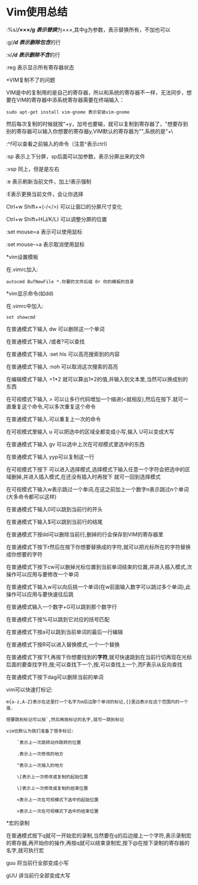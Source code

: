 # Vim使用总结
:%s/***/×××/g 表示替换***为×××,其中g为参数，表示替换所有，不加也可以

:g/***/d 表示删除包含***的行

:v/***/d 表示删除不含***的行

:reg 表示显示所有寄存器状态

*VIM复制不了的问题

VIM是中的复制用的是自己的寄存器，所以和系统的寄存器不一样，无法同步，想要在VIM的寄存器中添系统寄存器需要在终端输入：

	sudo apt-get install vim-gnome 表示安装vim-gnome

然后每次复制的时候就按"+y，加号也要输，就可以复制到寄存器了，"想要存到别的寄存器可以输入你想要的寄存器y,VIM默认的寄存器为"",系统的是"+\

:^f可以查看之前输入的命令（注意^表示ctrl）

:sp 表示上下分屏，sp后面可以加参数，表示分屏出来的文件

:vsp 同上，但是是左右

:e 表示刷新当前文件，加上!表示强制

:E表示更换当前文件，会让你选择

Ctrl+w Shift++(-/</>) 可以让窗口的分屏尺寸变化

Ctrl+w Shift+H(J/K/L) 可以调整分屏的位置

:set mouse=a 表示可以使用鼠标

:set mouse-=a 表示取消使用鼠标

*vim设置模板

在.vimrc加入:

	autocmd BufNewFile *.你要的文件后缀 0r 你的模板的目录

*vim显示命令(如dd)

在.vimrc中加入:

	set showcmd

在普通模式下输入 dw  可以删除这一个单词

在普通模式下输入 /或者?可以查找

在普通模式下输入 :set hls   可以高亮搜索到的内容

在普通模式下输入 :noh       可以取消这次搜索的高亮

在编辑模式下输入 <C-r>=1\*2  就可以算出1\*2的值,并输入到文本里,当然可以换成别的东西

在可视模式下输入 \>          可以让多行代码增加一个缩进(<就相反),然后在按下.就可一直重复这个命令,可以多次重复这个命令

在普通模式下输入.可以重复上一次的命令

在可视模式里输入 u 可以把选中的区域全都变成小写,输入 U可以变成大写

在普通模式下输入 gv 可以选中上次在可视模式里选中的东西

在普通模式下输入 yyp可以复制这一行	

在可视模式下按下 <C-g> 可以进入选择模式,选择模式下输入任意一个字符会把选中的区域删掉,并进入插入模式,在还没有插入时再按下 <C-g> 就可一回到选择模式

在可视模式下输入w表示跳过一个单词,在这之前加上一个数字n表示跳过n个单词(大多命令都可以这样)

在普通模式下输入0可以跳到当前行的开头

在普通模式下输入$可以跳到当前行的结尾

在普通模式下按dd可以删除当前行,删掉的行会保存到VIM的寄存器里

在普通模式下按下r然后在按下你想要替换成的字符,就可以把光标所在的字符替换成你想要的字符

在普通模式下按下cw可以删掉光标位置到当前单词结束的位置,并进入插入模式,次操作可以应用与要修改一个单词

在普通模式下输入w可以向后挑一个单词(在w前面输入数字可以跳过多个单词),此操作可以应用与要快速往后跳

在普通模式输入一个数字+G可以跳到那个数字行

在普通模式下按%可以跳到它对应的括号匹配

在普通模式下按a可以跳到当前单词的最后一行编辑

在普通模式下按R可以进入替换模式,一个一个替换

在普通模式下按下f,再按下你想要找到的**字符**,就可快速跳到在当前行切再现在光标后面的要查找字符,按;可以查找下一个,按,可以查找上一个,而F表示从反向查找

在普通模式下按下dag可以删除当前的单词

vim可以快速打标记:

	m{a-z,A-Z}表示在这里打一个名字为m后边那个单词的标记,{}里边表示在这个范围内的一个值.

	想要跳到标记可以按`,然后再按标记的名字,就可一跳到标记

	vim也默认为我们准备了很多标记:

		`表示上一次跳转动作跳转的位置

		.表示上一次修改的地方

		^表示上一次插入的地方

		\[表示上一次修改或复制的起始位置

		\]表示上一次修改或复制的结束位置

		<表示上一次在可视模式下选中的起始位置

		>表示上一次在可视模式下选中的结束位置

*宏的录制

在普通模式按下q就可一开始宏的录制,当然要在q的后边接上一个字符,表示录制宏的寄存器,再开始你的操作,再按q就可以结束录制宏,按下@在按下录制的寄存器的名字,就可执行宏

guu 将当前行全部变成小写

gUU 讲当前行全部变成大写